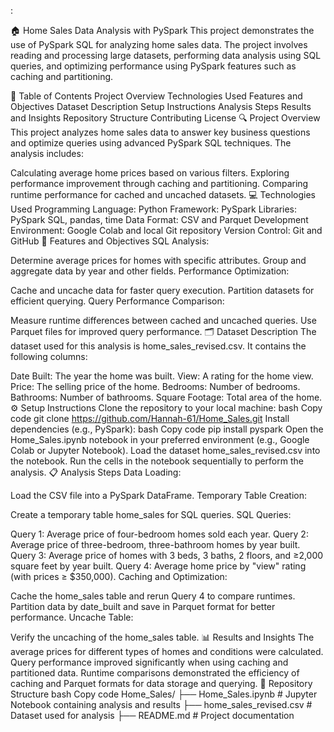 :

🏠 Home Sales Data Analysis with PySpark
This project demonstrates the use of PySpark SQL for analyzing home sales data. The project involves reading and processing large datasets, performing data analysis using SQL queries, and optimizing performance using PySpark features such as caching and partitioning.

📑 Table of Contents
Project Overview
Technologies Used
Features and Objectives
Dataset Description
Setup Instructions
Analysis Steps
Results and Insights
Repository Structure
Contributing
License
🔍 Project Overview
This project analyzes home sales data to answer key business questions and optimize queries using advanced PySpark SQL techniques. The analysis includes:

Calculating average home prices based on various filters.
Exploring performance improvement through caching and partitioning.
Comparing runtime performance for cached and uncached datasets.
💻 Technologies Used
Programming Language: Python
Framework: PySpark
Libraries: PySpark SQL, pandas, time
Data Format: CSV and Parquet
Development Environment: Google Colab and local Git repository
Version Control: Git and GitHub
🎯 Features and Objectives
SQL Analysis:

Determine average prices for homes with specific attributes.
Group and aggregate data by year and other fields.
Performance Optimization:

Cache and uncache data for faster query execution.
Partition datasets for efficient querying.
Query Performance Comparison:

Measure runtime differences between cached and uncached queries.
Use Parquet files for improved query performance.
🗂 Dataset Description
The dataset used for this analysis is home_sales_revised.csv. It contains the following columns:

Date Built: The year the home was built.
View: A rating for the home view.
Price: The selling price of the home.
Bedrooms: Number of bedrooms.
Bathrooms: Number of bathrooms.
Square Footage: Total area of the home.
⚙️ Setup Instructions
Clone the repository to your local machine:
bash
Copy code
git clone https://github.com/Hannah-61/Home_Sales.git
Install dependencies (e.g., PySpark):
bash
Copy code
pip install pyspark
Open the Home_Sales.ipynb notebook in your preferred environment (e.g., Google Colab or Jupyter Notebook).
Load the dataset home_sales_revised.csv into the notebook.
Run the cells in the notebook sequentially to perform the analysis.
📋 Analysis Steps
Data Loading:

Load the CSV file into a PySpark DataFrame.
Temporary Table Creation:

Create a temporary table home_sales for SQL queries.
SQL Queries:

Query 1: Average price of four-bedroom homes sold each year.
Query 2: Average price of three-bedroom, three-bathroom homes by year built.
Query 3: Average price of homes with 3 beds, 3 baths, 2 floors, and ≥2,000 square feet by year built.
Query 4: Average home price by "view" rating (with prices ≥ $350,000).
Caching and Optimization:

Cache the home_sales table and rerun Query 4 to compare runtimes.
Partition data by date_built and save in Parquet format for better performance.
Uncache Table:

Verify the uncaching of the home_sales table.
📊 Results and Insights
The average prices for different types of homes and conditions were calculated.
Query performance improved significantly when using caching and partitioned data.
Runtime comparisons demonstrated the efficiency of caching and Parquet formats for data storage and querying.
📂 Repository Structure
bash
Copy code
Home_Sales/
├── Home_Sales.ipynb           # Jupyter Notebook containing analysis and results
├── home_sales_revised.csv     # Dataset used for analysis
├── README.md                  # Project documentation
